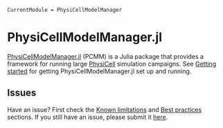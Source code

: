 ```@meta
CurrentModule = PhysiCellModelManager
```

# PhysiCellModelManager.jl
[PhysiCellModelManager.jl](https://github.com/drbergman-lab/PhysiCellModelManager.jl) (PCMM) is a Julia package that provides a framework for running large [PhysiCell](https://github.com/MathCancer/PhysiCell) simulation campaigns. See [Getting started](@ref) for getting PhysiCellModelManager.jl set up and running.

## Issues
Have an issue? First check the [Known limitations](@ref) and [Best practices](@ref) sections. If you still have an issue, please submit it [here](https://github.com/drbergman-lab/PhysiCellModelManager.jl/issues).